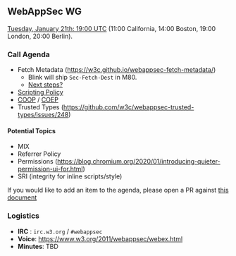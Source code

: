 ## WebAppSec WG

[Tuesday, January 21th: 19:00 UTC](https://www.timeanddate.com/worldclock/fixedtime.html?iso=20200121T1900) (11:00 California, 14:00 Boston, 19:00 London, 20:00 Berlin).

### Call Agenda

*   Fetch Metadata (<https://w3c.github.io/webappsec-fetch-metadata/>)
    *   Blink will ship `Sec-Fetch-Dest` in M80.
    *   [Next steps?](https://lists.w3.org/Archives/Public/public-webappsec/2020Jan/0004.html)
*   [Scripting Policy](https://mikewest.github.io/csp-next/scripting-policy.html)
*   [COOP](https://gist.github.com/annevk/6f2dd8c79c77123f39797f6bdac43f3e) / [COEP](https://mikewest.github.io/corpp/)
*   Trusted Types (<https://github.com/w3c/webappsec-trusted-types/issues/248>)

#### Potential Topics

* MIX
* Referrer Policy
* Permissions (<https://blog.chromium.org/2020/01/introducing-quieter-permission-ui-for.html>)
* SRI (integrity for inline scripts/style)

If you would like to add an item to the agenda, please open a PR against [this document](https://github.com/w3c/webappsec/blob/master/meetings/2020/2020-01-21-agenda.md)

### Logistics

*   **IRC** : `irc.w3.org` / `#webappsec`
*   **Voice**: <https://www.w3.org/2011/webappsec/webex.html>
*   **Minutes**: TBD
